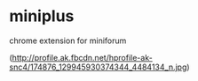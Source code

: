 miniplus
========

chrome extension for miniforum

(http://profile.ak.fbcdn.net/hprofile-ak-snc4/174876_129945930374344_4484134_n.jpg)
